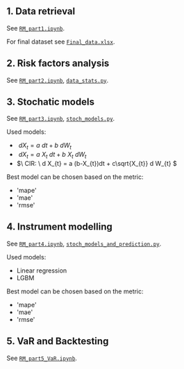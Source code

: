 ## 1. Data retrieval 
See [`RM_part1.ipynb`](RM_part1.ipynb).

For final dataset see [`Final_data.xlsx`](Final_data.xlsx).
## 2. Risk factors analysis 
See [`RM_part2.ipynb`](RM_part2.ipynb), [`data_stats.py`](data_stats.py).
## 3. Stochatic models 
See [`RM_part3.ipynb`](RM_part3.ipynb), [`stoch_models.py`](stoch_models.py).

Used models:
- $\ dX_{t} = a \ dt + b \ dW_{t}$
- $\ dX_{t} = a \ X_{t} \ dt + b \ X_{t} \ dW_{t}$
- $\ CIR: \ d X_{t} = a (b-X_{t})dt + c\sqrt{X_{t}} d W_{t} $

Best model can be chosen based on the metric:
- 'mape'
- 'mae'
- 'rmse'
## 4. Instrument modelling 
See [`RM_part4.ipynb`](RM_part4.ipynb), [`stoch_models_and_prediction.py`](stoch_models_and_prediction.py).

Used models:
- Linear regression
- LGBM

Best model can be chosen based on the metric:
- 'mape'
- 'mae'
- 'rmse'
## 5. VaR and Backtesting
See [`RM_part5_VaR.ipynb`]().
